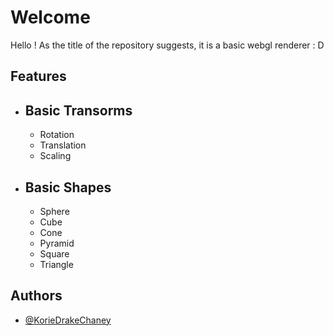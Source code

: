 # Welcome

Hello ! As the title of the repository suggests, it is a basic webgl renderer : D
  
## Features

- Basic Transorms 
    - 
    - Rotation 
    - Translation
    - Scaling
- Basic Shapes
    -
    - Sphere
    - Cube
    - Cone
    - Pyramid
    - Square
    - Triangle






## Authors

- [@KorieDrakeChaney](https://github.com/KorieDrakeChaney)
